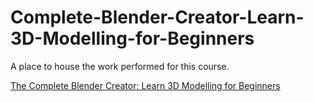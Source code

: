 # Complete-Blender-Creator-Learn-3D-Modelling-for-Beginners
 A place to house the work performed for this course.

[The Complete Blender Creator: Learn 3D Modelling for Beginners](https://www.udemy.com/course/blendertutorial/)